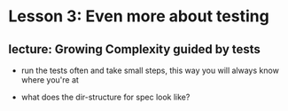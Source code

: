 # Lesson 3: Even more about testing

## lecture: Growing Complexity guided by tests

- run the tests often and take small steps, this way you will always know where you're at

- what does the dir-structure for spec look like?
